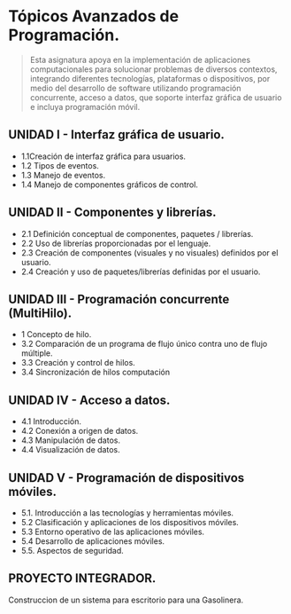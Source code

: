 # Tópicos Avanzados de Programación.

> Esta  asignatura  apoya  en  la  implementación  de  aplicaciones  computacionales  para  solucionar problemas de diversos contextos, integrando diferentes tecnologías, plataformas o dispositivos, por medio del desarrollo de software utilizando programación concurrente, acceso a datos,  que soporte interfaz gráfica de usuario e incluya programación móvil.

## UNIDAD I - Interfaz gráfica de usuario. 

- 1.1Creación de interfaz gráfica para  usuarios.
- 1.2 Tipos de eventos.
- 1.3 Manejo de eventos.
- 1.4 Manejo de componentes gráficos de control.

## UNIDAD II - Componentes y librerías. 

- 2.1 Definición conceptual de componentes, paquetes / librerías.
- 2.2 Uso de librerías proporcionadas por el lenguaje.
- 2.3 Creación de componentes (visuales  y   no visuales) definidos por el usuario.
- 2.4 Creación y uso de paquetes/librerías definidas por el usuario.

## UNIDAD III - Programación concurrente (MultiHilo).

- 1 Concepto de hilo.
- 3.2 Comparación de un programa de flujo único contra uno de flujo múltiple.
- 3.3 Creación y control de hilos.
- 3.4 Sincronización de hilos computación

## UNIDAD IV - Acceso a datos. 

- 4.1 Introducción.
- 4.2 Conexión a origen de datos.
- 4.3 Manipulación de datos.
- 4.4 Visualización  de datos.

## UNIDAD V - Programación de dispositivos móviles.

- 5.1. Introducción a las tecnologías y herramientas móviles.
- 5.2 Clasificación y aplicaciones de los dispositivos móviles.
- 5.3 Entorno operativo de las aplicaciones móviles.
- 5.4 Desarrollo de aplicaciones móviles.
- 5.5. Aspectos de seguridad.


## PROYECTO INTEGRADOR. 
Construccion de un sistema para escritorio para una Gasolinera.
